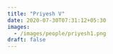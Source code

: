 ```yaml
---
title: "Priyesh V"
date: 2020-07-30T07:31:12+05:30
images:
  - /images/people/priyesh1.png
draft: false
---
```

